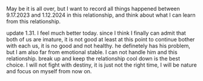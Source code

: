 May be it is all over, but I want to record all things happened between 9.17.2023 and 1.12.2024 in this relationship, and think about what I can learn from this relationship.

update 1.31. I feel much better today. since I think I finally can admit that both of us are imature, it is not good at least at this point to continue bother with each us, it is no good and not healthy. he definetely has his problem, but I am also far from emotional stable. I can not handle him and this relationship. break up and keep the  relationship cool down is the best choice. I will not fight with destiny, it is just not the right time, I will be nature and focus on myself from now on.
